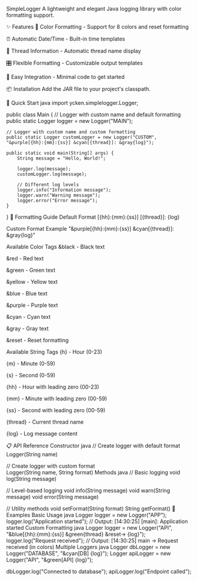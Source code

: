 SimpleLogger
A lightweight and elegant Java logging library with color formatting support.

✨ Features
🎨 Color Formatting - Support for 8 colors and reset formatting

⏰ Automatic Date/Time - Built-in time templates

🧵 Thread Information - Automatic thread name display

🎛️ Flexible Formatting - Customizable output templates

🔌 Easy Integration - Minimal code to get started

📦 Installation
Add the JAR file to your project's classpath.

🚀 Quick Start
java
import ycken.simplelogger.Logger;

public class Main {
    // Logger with custom name and default formatting
    public static Logger logger = new Logger("MAIN");
    
    // Logger with custom name and custom formatting
    public static Logger customLogger = new Logger("CUSTOM", "&purple[{hh}:{mm}:{ss}] &cyan[{thread}]: &gray{log}");

    public static void main(String[] args) {
        String message = "Hello, World!";
        
        logger.log(message);
        customLogger.log(message);
        
        // Different log levels
        logger.info("Information message");
        logger.warn("Warning message");
        logger.error("Error message");
    }
}
🎨 Formatting Guide
Default Format
[{hh}:{mm}:{ss}] [{thread}]: {log}

Custom Format Example
"&purple[{hh}:{mm}:{ss}] &cyan[{thread}]: &gray{log}"

Available Color Tags
&black - Black text

&red - Red text

&green - Green text

&yellow - Yellow text

&blue - Blue text

&purple - Purple text

&cyan - Cyan text

&gray - Gray text

&reset - Reset formatting

Available String Tags
{h} - Hour (0-23)

{m} - Minute (0-59)

{s} - Second (0-59)

{hh} - Hour with leading zero (00-23)

{mm} - Minute with leading zero (00-59)

{ss} - Second with leading zero (00-59)

{thread} - Current thread name

{log} - Log message content

📋 API Reference
Constructor
java
// Create logger with default format
Logger(String name)

// Create logger with custom format  
Logger(String name, String format)
Methods
java
// Basic logging
void log(String message)

// Level-based logging
void info(String message)
void warn(String message) 
void error(String message)

// Utility methods
void setFormat(String format)
String getFormat()
🎯 Examples
Basic Usage
java
Logger logger = new Logger("APP");
logger.log("Application started");
// Output: [14:30:25] [main]: Application started
Custom Formatting
java
Logger logger = new Logger("API", "&blue[{hh}:{mm}:{ss}] &green{thread} &reset-> {log}");
logger.log("Request received");
// Output: [14:30:25] main -> Request received (in colors)
Multiple Loggers
java
Logger dbLogger = new Logger("DATABASE", "&cyan[DB] {log}");
Logger apiLogger = new Logger("API", "&green[API] {log}");

dbLogger.log("Connected to database");
apiLogger.log("Endpoint called");

